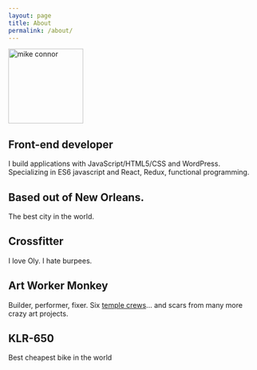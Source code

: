 ```yaml
---
layout: page
title: About
permalink: /about/
---
```



<img src="../images/me-truck200x200.jpg" width="150" alt="mike connor">

## Front-end developer
I build applications with JavaScript/HTML5/CSS and WordPress.
Specializing in ES6 javascript and React, Redux, functional programming.

## Based out of New Orleans.
The best city in the world.

## Crossfitter
I love Oly. I hate burpees.

## Art Worker Monkey
Builder, performer, fixer. Six [temple crews](http://www.thetemplecrew.org/)... and scars from many more crazy art projects.

## KLR-650
Best cheapest bike in the world

[repos]:https://github.com/mconnor

[truckpic]: ../images/me-truck200x200.jpg "me and my truck"
[cutout]: https://goo.gl/photos/4vP2XYYX9TeQYLQs9
